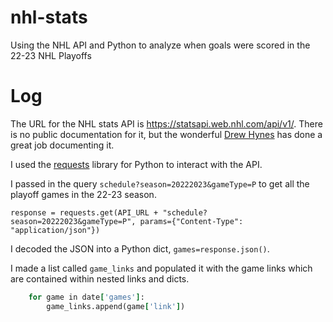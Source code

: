 # nhl-stats
Using the NHL API and Python to analyze when goals were scored in the 22-23 NHL Playoffs

# Log
The URL for the NHL stats API is https://statsapi.web.nhl.com/api/v1/. There is no public documentation for it, but the wonderful [Drew Hynes](https://gitlab.com/dword4/nhlapi) has done a great job documenting it.

I used the [requests](https://requests.readthedocs.io/en/latest/) library for Python to interact with the API. 

I passed in the query `schedule?season=20222023&gameType=P` to get all the playoff games in the 22-23 season.

`response = requests.get(API_URL + "schedule?season=20222023&gameType=P", params={"Content-Type": "application/json"})`

I decoded the JSON into a Python dict, `games=response.json()`. 

I made a list called `game_links` and populated it with the game links which are contained within nested links and dicts.

```for date in games['dates']:
    for game in date['games']:
        game_links.append(game['link'])
```